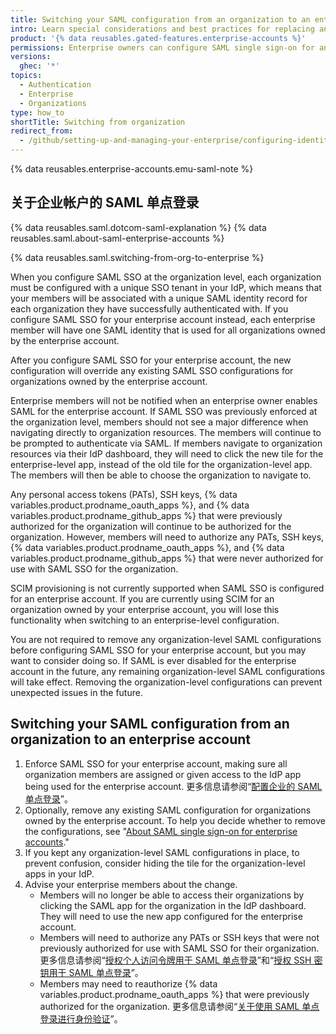 ```yaml
---
title: Switching your SAML configuration from an organization to an enterprise account
intro: Learn special considerations and best practices for replacing an organization-level SAML configuration with an enterprise-level SAML configuration.
product: '{% data reusables.gated-features.enterprise-accounts %}'
permissions: Enterprise owners can configure SAML single sign-on for an enterprise account.
versions:
  ghec: '*'
topics:
  - Authentication
  - Enterprise
  - Organizations
type: how_to
shortTitle: Switching from organization
redirect_from:
  - /github/setting-up-and-managing-your-enterprise/configuring-identity-and-access-management-for-your-enterprise-account/switching-your-saml-configuration-from-an-organization-to-an-enterprise-account
---
```


{% data reusables.enterprise-accounts.emu-saml-note %}

## 关于企业帐户的 SAML 单点登录

{% data reusables.saml.dotcom-saml-explanation %} {% data reusables.saml.about-saml-enterprise-accounts %}

{% data reusables.saml.switching-from-org-to-enterprise %}

When you configure SAML SSO at the organization level, each organization must be configured with a unique SSO tenant in your IdP, which means that your members will be associated with a unique SAML identity record for each organization they have successfully authenticated with. If you configure SAML SSO for your enterprise account instead, each enterprise member will have one SAML identity that is used for all organizations owned by the enterprise account.

After you configure SAML SSO for your enterprise account, the new configuration will override any existing SAML SSO configurations for organizations owned by the enterprise account.

Enterprise members will not be notified when an enterprise owner enables SAML for the enterprise account. If SAML SSO was previously enforced at the organization level, members should not see a major difference when navigating directly to organization resources. The members will continue to be prompted to authenticate via SAML. If members navigate to organization resources via their IdP dashboard, they will need to click the new tile for the enterprise-level app, instead of the old tile for the organization-level app. The members will then be able to choose the organization to navigate to.

Any personal access tokens (PATs), SSH keys, {% data variables.product.prodname_oauth_apps %}, and {% data variables.product.prodname_github_apps %} that were previously authorized for the organization will continue to be authorized for the organization. However, members will need to authorize any PATs, SSH keys, {% data variables.product.prodname_oauth_apps %}, and {% data variables.product.prodname_github_apps %} that were never authorized for use with SAML SSO for the organization.

SCIM provisioning is not currently supported when SAML SSO is configured for an enterprise account. If you are currently using SCIM for an organization owned by your enterprise account, you will lose this functionality when switching to an enterprise-level configuration.

You are not required to remove any organization-level SAML configurations before configuring SAML SSO for your enterprise account, but you may want to consider doing so. If SAML is ever disabled for the enterprise account in the future, any remaining organization-level SAML configurations will take effect. Removing the organization-level configurations can prevent unexpected issues in the future.

## Switching your SAML configuration from an organization to an enterprise account

1. Enforce SAML SSO for your enterprise account, making sure all organization members are assigned or given access to the IdP app being used for the enterprise account. 更多信息请参阅“[配置企业的 SAML 单点登录](/admin/authentication/managing-identity-and-access-for-your-enterprise/configuring-saml-single-sign-on-for-your-enterprise)”。
1. Optionally, remove any existing SAML configuration for organizations owned by the enterprise account. To help you decide whether to remove the configurations, see "[About SAML single sign-on for enterprise accounts](#about-saml-single-sign-on-for-enterprise-accounts)."
1. If you kept any organization-level SAML configurations in place, to prevent confusion, consider hiding the tile for the organization-level apps in your IdP.
1. Advise your enterprise members about the change.
   -  Members will no longer be able to access their organizations by clicking the SAML app for the organization in the IdP dashboard. They will need to use the new app configured for the enterprise account.
   - Members will need to authorize any PATs or SSH keys that were not previously authorized for use with SAML SSO for their organization. 更多信息请参阅“[授权个人访问令牌用于 SAML 单点登录](/github/authenticating-to-github/authenticating-with-saml-single-sign-on/authorizing-a-personal-access-token-for-use-with-saml-single-sign-on)”和“[授权 SSH 密钥用于 SAML 单点登录](/github/authenticating-to-github/authenticating-with-saml-single-sign-on/authorizing-an-ssh-key-for-use-with-saml-single-sign-on)”。
   - Members may need to reauthorize {% data variables.product.prodname_oauth_apps %} that were previously authorized for the organization. 更多信息请参阅“[关于使用 SAML 单点登录进行身份验证](/github/authenticating-to-github/authenticating-with-saml-single-sign-on/about-authentication-with-saml-single-sign-on#about-oauth-apps-and-saml-sso)”。

